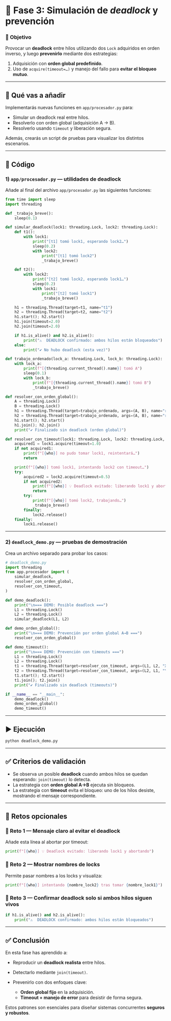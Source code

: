 

# 🔹 Fase 3: Simulación de *deadlock* y prevención

### 🎯 Objetivo

Provocar un **deadlock** entre hilos utilizando dos `Lock` adquiridos en orden inverso, y luego **prevenirlo** mediante dos estrategias:

1. Adquisición con **orden global predefinido**.
2. Uso de `acquire(timeout=…)` y manejo del fallo para **evitar el bloqueo mutuo**.

---

## 🧱 Qué vas a añadir

Implementarás nuevas funciones en `app/procesador.py` para:

* Simular un deadlock real entre hilos.
* Resolverlo con orden global (adquisición A → B).
* Resolverlo usando `timeout` y liberación segura.

Además, crearás un script de pruebas para visualizar los distintos escenarios.

---

## 🧭 Código

### 1) `app/procesador.py` — utilidades de deadlock

Añade al final del archivo `app/procesador.py` las siguientes funciones:

```python
from time import sleep
import threading

def _trabajo_breve():
    sleep(0.1)

def simular_deadlock(lock1: threading.Lock, lock2: threading.Lock):
    def t1():
        with lock1:
            print("[t1] tomó lock1, esperando lock2…")
            sleep(0.2)
            with lock2:
                print("[t1] tomó lock2")
                _trabajo_breve()

    def t2():
        with lock2:
            print("[t2] tomó lock2, esperando lock1…")
            sleep(0.2)
            with lock1:
                print("[t2] tomó lock1")
                _trabajo_breve()

    h1 = threading.Thread(target=t1, name="t1")
    h2 = threading.Thread(target=t2, name="t2")
    h1.start(); h2.start()
    h1.join(timeout=2.0)
    h2.join(timeout=2.0)

    if h1.is_alive() and h2.is_alive():
        print("⚠️  DEADLOCK confirmado: ambos hilos están bloqueados")
    else:
        print("✔ No hubo deadlock (esta vez)")

def trabajo_ordenado(lock_a: threading.Lock, lock_b: threading.Lock):
    with lock_a:
        print(f"[{threading.current_thread().name}] tomó A")
        sleep(0.1)
        with lock_b:
            print(f"[{threading.current_thread().name}] tomó B")
            _trabajo_breve()

def resolver_con_orden_global():
    A = threading.Lock()
    B = threading.Lock()
    h1 = threading.Thread(target=trabajo_ordenado, args=(A, B), name="r1")
    h2 = threading.Thread(target=trabajo_ordenado, args=(A, B), name="r2")
    h1.start(); h2.start()
    h1.join(); h2.join()
    print("✔ Finalizado sin deadlock (orden global)")

def resolver_con_timeout(lock1: threading.Lock, lock2: threading.Lock, who: str):
    acquired1 = lock1.acquire(timeout=1.0)
    if not acquired1:
        print(f"[{who}] no pudo tomar lock1, reintentará…")
        return

    print(f"[{who}] tomó lock1, intentando lock2 con timeout…")
    try:
        acquired2 = lock2.acquire(timeout=0.5)
        if not acquired2:
            print(f"[{who}] 💡 Deadlock evitado: liberando lock1 y abortando")
            return
        try:
            print(f"[{who}] tomó lock2, trabajando…")
            _trabajo_breve()
        finally:
            lock2.release()
    finally:
        lock1.release()
```

---

### 2) `deadlock_demo.py` — pruebas de demostración

Crea un archivo separado para probar los casos:

```python
# deadlock_demo.py
import threading
from app.procesador import (
    simular_deadlock,
    resolver_con_orden_global,
    resolver_con_timeout,
)

def demo_deadlock():
    print("\n=== DEMO: Posible deadlock ===")
    L1 = threading.Lock()
    L2 = threading.Lock()
    simular_deadlock(L1, L2)

def demo_orden_global():
    print("\n=== DEMO: Prevención por orden global A→B ===")
    resolver_con_orden_global()

def demo_timeout():
    print("\n=== DEMO: Prevención con timeouts ===")
    L1 = threading.Lock()
    L2 = threading.Lock()
    t1 = threading.Thread(target=resolver_con_timeout, args=(L1, L2, "X"))
    t2 = threading.Thread(target=resolver_con_timeout, args=(L2, L1, "Y"))
    t1.start(); t2.start()
    t1.join(); t2.join()
    print("✔ Finalizado sin deadlock (timeouts)")

if __name__ == "__main__":
    demo_deadlock()
    demo_orden_global()
    demo_timeout()
```

---

## ▶️ Ejecución

```bash
python deadlock_demo.py
```

---

## ✅ Criterios de validación

* Se observa un posible **deadlock** cuando ambos hilos se quedan esperando: `join(timeout)` lo detecta.
* La estrategia con **orden global A→B** ejecuta sin bloqueos.
* La estrategia con **timeout** evita el bloqueo: uno de los hilos desiste, mostrando el mensaje correspondiente.

---

## 🔁 Retos opcionales

### 🔸 Reto 1 — Mensaje claro al evitar el deadlock

Añade esta línea al abortar por timeout:

```python
print(f"[{who}] 💡 Deadlock evitado: liberando lock1 y abortando")
```

### 🔸 Reto 2 — Mostrar nombres de locks

Permite pasar nombres a los locks y visualiza:

```python
print(f"[{who}] intentando {nombre_lock2} tras tomar {nombre_lock1}")
```

### 🔸 Reto 3 — Confirmar deadlock solo si ambos hilos siguen vivos

```python
if h1.is_alive() and h2.is_alive():
    print("⚠️  DEADLOCK confirmado: ambos hilos están bloqueados")
```

---

## ✅ Conclusión

En esta fase has aprendido a:

* Reproducir un **deadlock realista** entre hilos.
* Detectarlo mediante `join(timeout)`.
* Prevenirlo con dos enfoques clave:

  * **Orden global fijo** en la adquisición.
  * **Timeout + manejo de error** para desistir de forma segura.

Estos patrones son esenciales para diseñar sistemas concurrentes **seguros y robustos**.


